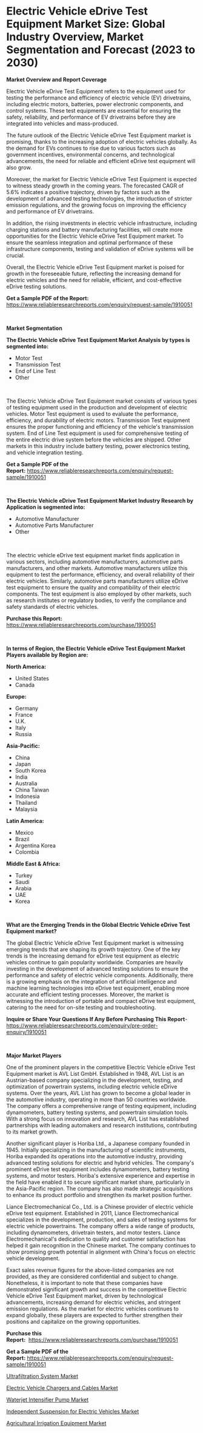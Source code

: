 <p><h1>Electric Vehicle eDrive Test Equipment Market Size: Global Industry Overview, Market Segmentation and Forecast (2023 to 2030)</h1></p><p><strong>Market Overview and Report Coverage</strong></p>
<p><p>Electric Vehicle eDrive Test Equipment refers to the equipment used for testing the performance and efficiency of electric vehicle (EV) drivetrains, including electric motors, batteries, power electronic components, and control systems. These test equipments are essential for ensuring the safety, reliability, and performance of EV drivetrains before they are integrated into vehicles and mass-produced.</p><p>The future outlook of the Electric Vehicle eDrive Test Equipment market is promising, thanks to the increasing adoption of electric vehicles globally. As the demand for EVs continues to rise due to various factors such as government incentives, environmental concerns, and technological advancements, the need for reliable and efficient eDrive test equipment will also grow.</p><p>Moreover, the market for Electric Vehicle eDrive Test Equipment is expected to witness steady growth in the coming years. The forecasted CAGR of 5.6% indicates a positive trajectory, driven by factors such as the development of advanced testing technologies, the introduction of stricter emission regulations, and the growing focus on improving the efficiency and performance of EV drivetrains.</p><p>In addition, the rising investments in electric vehicle infrastructure, including charging stations and battery manufacturing facilities, will create more opportunities for the Electric Vehicle eDrive Test Equipment market. To ensure the seamless integration and optimal performance of these infrastructure components, testing and validation of eDrive systems will be crucial.</p><p>Overall, the Electric Vehicle eDrive Test Equipment market is poised for growth in the foreseeable future, reflecting the increasing demand for electric vehicles and the need for reliable, efficient, and cost-effective eDrive testing solutions.</p></p>
<p><strong>Get a Sample PDF of the Report:</strong> <a href="https://www.reliableresearchreports.com/enquiry/request-sample/1910051">https://www.reliableresearchreports.com/enquiry/request-sample/1910051</a></p>
<p>&nbsp;</p>
<p><strong>Market Segmentation</strong></p>
<p><strong>The Electric Vehicle eDrive Test Equipment Market Analysis by types is segmented into:</strong></p>
<p><ul><li>Motor Test</li><li>Transmission Test</li><li>End of Line Test</li><li>Other</li></ul></p>
<p>&nbsp;</p>
<p><p>The Electric Vehicle eDrive Test Equipment market consists of various types of testing equipment used in the production and development of electric vehicles. Motor Test equipment is used to evaluate the performance, efficiency, and durability of electric motors. Transmission Test equipment ensures the proper functioning and efficiency of the vehicle's transmission system. End of Line Test equipment is used for comprehensive testing of the entire electric drive system before the vehicles are shipped. Other markets in this industry include battery testing, power electronics testing, and vehicle integration testing.</p></p>
<p><strong>Get a Sample PDF of the Report:</strong>&nbsp;<a href="https://www.reliableresearchreports.com/enquiry/request-sample/1910051">https://www.reliableresearchreports.com/enquiry/request-sample/1910051</a></p>
<p>&nbsp;</p>
<p><strong>The Electric Vehicle eDrive Test Equipment Market Industry Research by Application is segmented into:</strong></p>
<p><ul><li>Automotive Manufacturer</li><li>Automotive Parts Manufacturer</li><li>Other</li></ul></p>
<p>&nbsp;</p>
<p><p>The electric vehicle eDrive test equipment market finds application in various sectors, including automotive manufacturers, automotive parts manufacturers, and other markets. Automotive manufacturers utilize this equipment to test the performance, efficiency, and overall reliability of their electric vehicles. Similarly, automotive parts manufacturers utilize eDrive test equipment to ensure the quality and compatibility of their electric components. The test equipment is also employed by other markets, such as research institutes or regulatory bodies, to verify the compliance and safety standards of electric vehicles.</p></p>
<p><strong>Purchase this Report:</strong>&nbsp; <a href="https://www.reliableresearchreports.com/purchase/1910051">https://www.reliableresearchreports.com/purchase/1910051</a></p>
<p>&nbsp;</p>
<p><strong>In terms of Region, the Electric Vehicle eDrive Test Equipment Market Players available by Region are:</strong></p>
<p>
    <p> <strong> North America: </strong>
        <ul>
            <li>United States</li>
            <li>Canada</li>
        </ul>
        </p> 
    <p> <strong> Europe: </strong>
        <ul>
            <li>Germany</li>
            <li>France</li>
            <li>U.K.</li>
            <li>Italy</li>
            <li>Russia</li>
        </ul>
        </p> 
    <p> <strong> Asia-Pacific: </strong>
        <ul>
            <li>China</li>
            <li>Japan</li>
            <li>South Korea</li>
            <li>India</li>
            <li>Australia</li>
            <li>China Taiwan</li>
            <li>Indonesia</li>
            <li>Thailand</li>
            <li>Malaysia</li>
        </ul>
        </p> 
    <p> <strong> Latin America: </strong>
        <ul>
            <li>Mexico</li>
            <li>Brazil</li>
            <li>Argentina Korea</li>
            <li>Colombia</li>
        </ul>
        </p> 
    <p> <strong> Middle East & Africa: </strong>
        <ul>
            <li>Turkey</li>
            <li>Saudi</li>
            <li>Arabia</li>
            <li>UAE</li>
            <li>Korea</li>
        </ul>
    </p>
    </p>
<p>&nbsp;</p>
<p><strong>What are the Emerging Trends in the Global Electric Vehicle eDrive Test Equipment market?</strong></p>
<p><p>The global Electric Vehicle eDrive Test Equipment market is witnessing emerging trends that are shaping its growth trajectory. One of the key trends is the increasing demand for eDrive test equipment as electric vehicles continue to gain popularity worldwide. Companies are heavily investing in the development of advanced testing solutions to ensure the performance and safety of electric vehicle components. Additionally, there is a growing emphasis on the integration of artificial intelligence and machine learning technologies into eDrive test equipment, enabling more accurate and efficient testing processes. Moreover, the market is witnessing the introduction of portable and compact eDrive test equipment, catering to the need for on-site testing and troubleshooting.</p></p>
<p><strong>Inquire or Share Your Questions If Any Before Purchasing This Report</strong>- <a href="https://www.reliableresearchreports.com/enquiry/pre-order-enquiry/1910051">https://www.reliableresearchreports.com/enquiry/pre-order-enquiry/1910051</a></p>
<p>&nbsp;</p>
<p><strong>Major Market Players</strong></p>
<p><p>One of the prominent players in the competitive Electric Vehicle eDrive Test Equipment market is AVL List GmbH. Established in 1948, AVL List is an Austrian-based company specializing in the development, testing, and optimization of powertrain systems, including electric vehicle eDrive systems. Over the years, AVL List has grown to become a global leader in the automotive industry, operating in more than 50 countries worldwide. The company offers a comprehensive range of testing equipment, including dynamometers, battery testing systems, and powertrain simulation tools. With a strong focus on innovation and research, AVL List has established partnerships with leading automakers and research institutions, contributing to its market growth.</p><p>Another significant player is Horiba Ltd., a Japanese company founded in 1945. Initially specializing in the manufacturing of scientific instruments, Horiba expanded its operations into the automotive industry, providing advanced testing solutions for electric and hybrid vehicles. The company's prominent eDrive test equipment includes dynamometers, battery testing systems, and motor testers. Horiba's extensive experience and expertise in the field have enabled it to secure significant market share, particularly in the Asia-Pacific region. The company has also made strategic acquisitions to enhance its product portfolio and strengthen its market position further.</p><p>Liance Electromechanical Co., Ltd. is a Chinese provider of electric vehicle eDrive test equipment. Established in 2011, Liance Electromechanical specializes in the development, production, and sales of testing systems for electric vehicle powertrains. The company offers a wide range of products, including dynamometers, drivetrain testers, and motor testers. Liance Electromechanical's dedication to quality and customer satisfaction has helped it gain recognition in the Chinese market. The company continues to show promising growth potential in alignment with China's focus on electric vehicle development.</p><p>Exact sales revenue figures for the above-listed companies are not provided, as they are considered confidential and subject to change. Nonetheless, it is important to note that these companies have demonstrated significant growth and success in the competitive Electric Vehicle eDrive Test Equipment market, driven by technological advancements, increasing demand for electric vehicles, and stringent emission regulations. As the market for electric vehicles continues to expand globally, these players are expected to further strengthen their positions and capitalize on the growing opportunities.</p></p>
<p><strong>Purchase this Report:</strong>&nbsp;&nbsp;<a href="https://www.reliableresearchreports.com/purchase/1910051">https://www.reliableresearchreports.com/purchase/1910051</a></p>
<p></p>
<p><strong>Get a Sample PDF of the Report:</strong>&nbsp;<a href="https://www.reliableresearchreports.com/enquiry/request-sample/1910051">https://www.reliableresearchreports.com/enquiry/request-sample/1910051</a></p>
<p><p><a href="https://www.linkedin.com/pulse/ultrafiltration-system-market-challenges-opportunities-growth-jb64e/">Ultrafiltration System Market</a></p><p><a href="https://github.com/ruslanpoljakovrd177/Market-Research-Report-List-1/blob/main/electric-vehicle-chargers-and-cables-market.md">Electric Vehicle Chargers and Cables Market</a></p><p><a href="https://medium.com/@pillingbary7584/waterjet-intensifier-pump-market-share-evolution-and-market-growth-trends-2023-2030-0a8576754a64">Waterjet Intensifier Pump Market</a></p><p><a href="https://github.com/grishafomin4852/Market-Research-Report-List-1/blob/main/independent-suspension-for-electric-vehicles-market.md">Independent Suspension for Electric Vehicles Market</a></p><p><a href="https://www.linkedin.com/pulse/agricultural-irrigation-equipment-market-size-share-global-7h8fe/">Agricultural Irrigation Equipment Market</a></p></p>